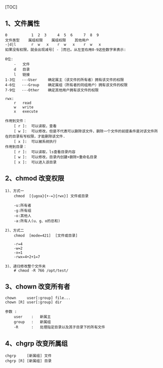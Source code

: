 [TOC]

## 1、文件属性

```shell
0           1  2  3     4  5  6     7  8  9
文件类型    属组权限    属组权限    其他用户
-|d|l       r  w   x    r  w   x    r  w   x
如果没有权限，就会出现减号[ - ]而已。从左至右用0-9这些数字来表示:

0位:
    -   文件
    d   目录
    l   链接
1-3位   ---User     确定属主（该文件的所有者）拥有该文件的权限
4-6位   ---Group    确定属组（所有者的同组用户）拥有该文件的权限
7-9位   ---Other    确定其他用户拥有该文件的权限 

rwx:
    r   read
    w   write
    x   execute
    
作用到文件：
    [ r ]:  可以读取，查看
    [ w ]:  可以修改，但是不代表可以删除该文件，删除一个文件的前提条件是对该文件所在的目录有写权限，才能删除该文件.
    [ x ]:  可以被系统执行
作用到目录：
    [ r ]:  可以读取，ls查看目录内容
    [ w ]:  可以修改，目录内创建+删除+重命名目录
    [ x ]:  可以进入该目录
```

## 2、chmod 改变权限
```shell
1)、方式一
	chmod  [{ugoa}{+-=}{rwx}] 文件或目录
	
	-u:所有者  
	-g:所有组  
	-o:其他人  
	-a:所有人(u、g、o的总和)
	
2)、方式二
    chmod  [mode=421]  [文件或目录]
    
    -r=4 
    -w=2 
    -x=1 
    -rwx=4+2+1=7
    
3)、递归修改整个文件夹
    # chmod -R 766 /opt/test/
```

## 3、chown 改变所有者
    chown     user[:group] file...
    chown [R] user[:group] dir
    
    参数 :
        user    :   新属主
        group   :   新属组
        -R      :   处理指定目录以及其子目录下的所有文件

## 4、chgrp 改变所属组
```shell
chgrp     [新属组] 文件
chgrp [R] [新属组] 目录
```